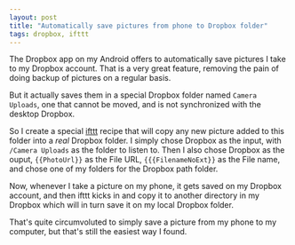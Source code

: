 ```yaml
---
layout: post
title: "Automatically save pictures from phone to Dropbox folder"
tags: dropbox, ifttt
---
```


The Dropbox app on my Android offers to automatically save pictures I take to
my Dropbox account. That is a very great feature, removing the pain of
doing backup of pictures on a regular basis.

But it actually saves them in a special Dropbox folder named `Camera Uploads`,
one that cannot be moved, and is not synchronized with the desktop Dropbox.

So I create a special [ifttt](https://ifttt.com) recipe that will copy any new
picture added to this folder into a _real_ Dropbox folder. I simply chose
Dropbox as the input, with `/Camera Uploads` as the folder to listen to. Then
I also chose Dropbox as the ouput, `{{PhotoUrl}}` as the File URL,
`{{{FilenameNoExt}}` as the File name, and chose one of my folders for the
Dropbox path folder.

Now, whenever I take a picture on my phone, it gets saved on my Dropbox
account, and then ifttt kicks in and copy it to another directory in my Dropbox
which will in turn save it on my local Dropbox folder.

That's quite circumvoluted to simply save a picture from my phone to my
computer, but that's still the easiest way I found.
